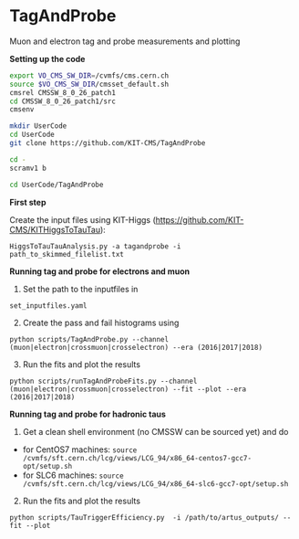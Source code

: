 # TagAndProbe
Muon and electron tag and probe measurements and plotting

**Setting up the code**
```bash
export VO_CMS_SW_DIR=/cvmfs/cms.cern.ch
source $VO_CMS_SW_DIR/cmsset_default.sh
cmsrel CMSSW_8_0_26_patch1
cd CMSSW_8_0_26_patch1/src
cmsenv

mkdir UserCode 
cd UserCode
git clone https://github.com/KIT-CMS/TagAndProbe

cd -
scramv1 b 

cd UserCode/TagAndProbe
```
**First step**

Create the input files using KIT-Higgs (https://github.com/KIT-CMS/KITHiggsToTauTau):

`HiggsToTauTauAnalysis.py -a tagandprobe -i path_to_skimmed_filelist.txt`


**Running tag and probe for electrons and muon**


1. Set the path to the inputfiles in 

`set_inputfiles.yaml`

2. Create the pass and fail histograms using

`python scripts/TagAndProbe.py --channel (muon|electron|crossmuon|crosselectron) --era (2016|2017|2018)`

3. Run the fits and plot the results

`python scripts/runTagAndProbeFits.py --channel (muon|electron|crossmuon|crosselectron) --fit --plot --era (2016|2017|2018)`



**Running tag and probe for hadronic taus**


1. Get a clean shell environment (no CMSSW can be sourced yet) and do
 * for CentOS7 machines:
`source /cvmfs/sft.cern.ch/lcg/views/LCG_94/x86_64-centos7-gcc7-opt/setup.sh`
 * for SLC6 machines: 
`source /cvmfs/sft.cern.ch/lcg/views/LCG_94/x86_64-slc6-gcc7-opt/setup.sh`

2. Run the fits and plot the results

`python scripts/TauTriggerEfficiency.py  -i /path/to/artus_outputs/ --fit --plot`


